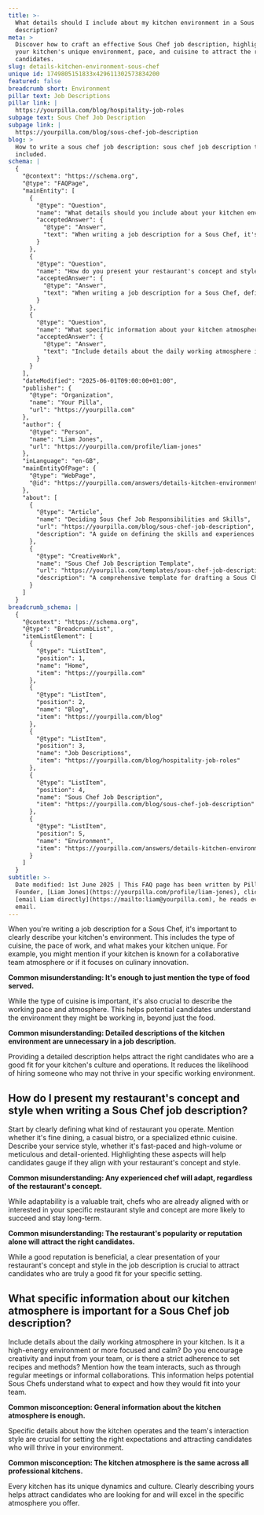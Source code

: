 ```yaml
---
title: >-
  What details should I include about my kitchen environment in a Sous Chef job
  description?
meta: >
  Discover how to craft an effective Sous Chef job description, highlighting
  your kitchen's unique environment, pace, and cuisine to attract the right
  candidates.
slug: details-kitchen-environment-sous-chef
unique id: 1749805151833x429611302573834200
featured: false
breadcrumb short: Environment
pillar text: Job Descriptions
pillar link: |
  https://yourpilla.com/blog/hospitality-job-roles
subpage text: Sous Chef Job Description
subpage link: |
  https://yourpilla.com/blog/sous-chef-job-description
blog: >
  How to write a sous chef job description: sous chef job description template
  included.
schema: |
  {
    "@context": "https://schema.org",
    "@type": "FAQPage",
    "mainEntity": [
      {
        "@type": "Question",
        "name": "What details should you include about your kitchen environment in a Sous Chef job description?",
        "acceptedAnswer": {
          "@type": "Answer",
          "text": "When writing a job description for a Sous Chef, it's important to clearly outline your kitchen's environment. Describe the type of cuisine, the pace of work, and unique aspects of your kitchen, such as a collaborative atmosphere or a focus on culinary innovation. Detailed descriptions help candidates understand the environment beyond just the food, ensuring a good fit for your kitchen's culture and operations."
        }
      },
      {
        "@type": "Question",
        "name": "How do you present your restaurant's concept and style when writing a Sous Chef job description?",
        "acceptedAnswer": {
          "@type": "Answer",
          "text": "When writing a job description for a Sous Chef, define clearly what kind of restaurant you operate. Mention the style of cuisine, whether it's fine dining, a casual bistro, or specialised in ethnic foods. Describe your service style, like if it's fast-paced or detail-oriented. Highlighting these elements helps candidates understand if they align with your restaurant's concept and style."
        }
      },
      {
        "@type": "Question",
        "name": "What specific information about your kitchen atmosphere is important for a Sous Chef job description?",
        "acceptedAnswer": {
          "@type": "Answer",
          "text": "Include details about the daily working atmosphere in your kitchen in the Sous Chef job description. State whether the environment is high-energy or calm, if creativity is encouraged, and how the team interacts, like through meetings or informal collaborations. Specific details help set the right expectations and attract candidates who will thrive in your kitchen's unique culture."
        }
      }
    ],
    "dateModified": "2025-06-01T09:00:00+01:00",
    "publisher": {
      "@type": "Organization",
      "name": "Your Pilla",
      "url": "https://yourpilla.com"
    },
    "author": {
      "@type": "Person",
      "name": "Liam Jones",
      "url": "https://yourpilla.com/profile/liam-jones"
    },
    "inLanguage": "en-GB",
    "mainEntityOfPage": {
      "@type": "WebPage",
      "@id": "https://yourpilla.com/answers/details-kitchen-environment-sous-chef"
    },
    "about": [
      {
        "@type": "Article",
        "name": "Deciding Sous Chef Job Responsibilities and Skills",
        "url": "https://yourpilla.com/blog/sous-chef-job-description",
        "description": "A guide on defining the skills and experiences required from a Sous Chef, ensuring clear communication of job responsibilities."
      },
      {
        "@type": "CreativeWork",
        "name": "Sous Chef Job Description Template",
        "url": "https://yourpilla.com/templates/sous-chef-job-description",
        "description": "A comprehensive template for drafting a Sous Chef job description that covers essential duties, skills, and environment details."
      }
    ]
  }
breadcrumb_schema: |
  {
    "@context": "https://schema.org",
    "@type": "BreadcrumbList",
    "itemListElement": [
      {
        "@type": "ListItem",
        "position": 1,
        "name": "Home",
        "item": "https://yourpilla.com"
      },
      {
        "@type": "ListItem",
        "position": 2,
        "name": "Blog",
        "item": "https://yourpilla.com/blog"
      },
      {
        "@type": "ListItem",
        "position": 3,
        "name": "Job Descriptions",
        "item": "https://yourpilla.com/blog/hospitality-job-roles"
      },
      {
        "@type": "ListItem",
        "position": 4,
        "name": "Sous Chef Job Description",
        "item": "https://yourpilla.com/blog/sous-chef-job-description"
      },
      {
        "@type": "ListItem",
        "position": 5,
        "name": "Environment",
        "item": "https://yourpilla.com/answers/details-kitchen-environment-sous-chef"
      }
    ]
  }
subtitle: >-
  Date modified: 1st June 2025 | This FAQ page has been written by Pilla
  Founder, [Liam Jones](https://yourpilla.com/profile/liam-jones), click to
  [email Liam directly](https://mailto:liam@yourpilla.com), he reads every
  email.
---
```

When you're writing a job description for a Sous Chef, it's important to clearly describe your kitchen's environment. This includes the type of cuisine, the pace of work, and what makes your kitchen unique. For example, you might mention if your kitchen is known for a collaborative team atmosphere or if it focuses on culinary innovation.

**Common misunderstanding: It's enough to just mention the type of food served.**

While the type of cuisine is important, it's also crucial to describe the working pace and atmosphere. This helps potential candidates understand the environment they might be working in, beyond just the food.

**Common misunderstanding: Detailed descriptions of the kitchen environment are unnecessary in a job description.**

Providing a detailed description helps attract the right candidates who are a good fit for your kitchen's culture and operations. It reduces the likelihood of hiring someone who may not thrive in your specific working environment.

## How do I present my restaurant's concept and style when writing a Sous Chef job description?

Start by clearly defining what kind of restaurant you operate. Mention whether it's fine dining, a casual bistro, or a specialized ethnic cuisine. Describe your service style, whether it's fast-paced and high-volume or meticulous and detail-oriented. Highlighting these aspects will help candidates gauge if they align with your restaurant's concept and style.

**Common misunderstanding: Any experienced chef will adapt, regardless of the restaurant's concept.**

While adaptability is a valuable trait, chefs who are already aligned with or interested in your specific restaurant style and concept are more likely to succeed and stay long-term.

**Common misunderstanding: The restaurant's popularity or reputation alone will attract the right candidates.**

While a good reputation is beneficial, a clear presentation of your restaurant's concept and style in the job description is crucial to attract candidates who are truly a good fit for your specific setting.

## What specific information about our kitchen atmosphere is important for a Sous Chef job description?

Include details about the daily working atmosphere in your kitchen. Is it a high-energy environment or more focused and calm? Do you encourage creativity and input from your team, or is there a strict adherence to set recipes and methods? Mention how the team interacts, such as through regular meetings or informal collaborations. This information helps potential Sous Chefs understand what to expect and how they would fit into your team.

**Common misconception: General information about the kitchen atmosphere is enough.**

Specific details about how the kitchen operates and the team's interaction style are crucial for setting the right expectations and attracting candidates who will thrive in your environment.

**Common misconception: The kitchen atmosphere is the same across all professional kitchens.**

Every kitchen has its unique dynamics and culture. Clearly describing yours helps attract candidates who are looking for and will excel in the specific atmosphere you offer.
